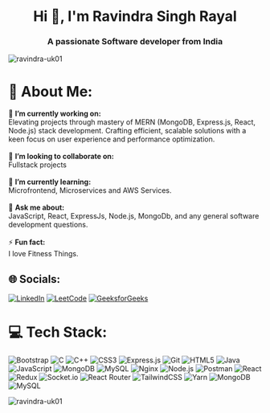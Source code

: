 <h1 align="center">Hi 👋, I'm Ravindra Singh Rayal</h1>
<h3 align="center">A passionate Software developer from India</h3>

<p align="left"> <img src="https://komarev.com/ghpvc/?username=ravindra-uk01&label=Profile%20views&color=0e75b6&style=flat" alt="ravindra-uk01" /> </p>

# 💫 About Me:
🔭 **I’m currently working on:**  <br> Elevating projects through mastery of MERN (MongoDB, Express.js, React, Node.js) stack development. Crafting efficient, scalable solutions with a keen focus on user experience and performance optimization. <br><br>👯 **I’m looking to collaborate on:**  <br>Fullstack projects<br><br>🌱 **I’m currently learning:**  <br> Microfrontend, Microservices and AWS Services.<br><br>💬 **Ask me about:**  <br>JavaScript, React, ExpressJs, Node.js, MongoDb, and any general software development questions.<br><br>⚡ **Fun fact:**  <br>I love Fitness Things.

## 🌐 Socials:
[![LinkedIn](https://img.shields.io/badge/LinkedIn-%230077B5.svg?logo=linkedin&logoColor=white)](https://www.linkedin.com/in/ravindra-singh-rayal/)
[![LeetCode](https://img.shields.io/badge/LeetCode-%23FFA116.svg?logo=leetcode&logoColor=white)](https://www.leetcode.com/ravindra_uk01)
[![GeeksforGeeks](https://img.shields.io/badge/GeeksforGeeks-%230363B5.svg?logo=geeksforgeeks&logoColor=white)](https://auth.geeksforgeeks.org/user/ravindra_uk01)

# 💻 Tech Stack:
![Bootstrap](https://img.shields.io/badge/bootstrap-%23563D7C.svg?style=for-the-badge&logo=bootstrap&logoColor=white) ![C](https://img.shields.io/badge/c-%2300599C.svg?style=for-the-badge&logo=c&logoColor=white) ![C++](https://img.shields.io/badge/c++-%2300599C.svg?style=for-the-badge&logo=c%2B%2B&logoColor=white) ![CSS3](https://img.shields.io/badge/css3-%231572B6.svg?style=for-the-badge&logo=css3&logoColor=white) ![Express.js](https://img.shields.io/badge/express.js-%23404d59.svg?style=for-the-badge&logo=express&logoColor=%2361DAFB) ![Git](https://img.shields.io/badge/git-%23F05033.svg?style=for-the-badge&logo=git&logoColor=white) ![HTML5](https://img.shields.io/badge/html5-%23E34F26.svg?style=for-the-badge&logo=html5&logoColor=white) ![Java](https://img.shields.io/badge/java-%23ED8B00.svg?style=for-the-badge&logo=java&logoColor=white) ![JavaScript](https://img.shields.io/badge/javascript-%23323330.svg?style=for-the-badge&logo=javascript&logoColor=%23F7DF1E) ![MongoDB](https://img.shields.io/badge/MongoDB-%234ea94b.svg?style=for-the-badge&logo=mongodb&logoColor=white) ![MySQL](https://img.shields.io/badge/mysql-%2300f.svg?style=for-the-badge&logo=mysql&logoColor=white) ![Nginx](https://img.shields.io/badge/nginx-%23009639.svg?style=for-the-badge&logo=nginx&logoColor=white) ![Node.js](https://img.shields.io/badge/node.js-6DA55F?style=for-the-badge&logo=node.js&logoColor=white) ![Postman](https://img.shields.io/badge/postman-%23FF6C37.svg?style=for-the-badge&logo=postman&logoColor=white) ![React](https://img.shields.io/badge/react-%2320232a.svg?style=for-the-badge&logo=react&logoColor=%2361DAFB) ![Redux](https://img.shields.io/badge/redux-%23593d88.svg?style=for-the-badge&logo=redux&logoColor=white) ![Socket.io](https://img.shields.io/badge/socket.io-black?style=for-the-badge&logo=socket.io&badgeColor=010101) ![React Router](https://img.shields.io/badge/React_Router-CA4245?style=for-the-badge&logo=react-router&logoColor=white) ![TailwindCSS](https://img.shields.io/badge/tailwindcss-%2338B2AC.svg?style=for-the-badge&logo=tailwind-css&logoColor=white) ![Yarn](https://img.shields.io/badge/yarn-%232C8EBB.svg?style=for-the-badge&logo=yarn&logoColor=white) ![MongoDB](https://img.shields.io/badge/MongoDB-%234ea94b.svg?style=for-the-badge&logo=mongodb&logoColor=white) ![MySQL](https://img.shields.io/badge/mysql-%2300f.svg?style=for-the-badge&logo=mysql&logoColor=white)

<p><img align="center" src="https://github-readme-stats.vercel.app/api/top-langs?username=ravindra-uk01&show_icons=true&locale=en&layout=compact" alt="ravindra-uk01" /></p>
